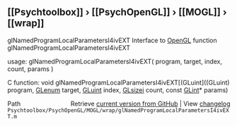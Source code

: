 ## [[Psychtoolbox]] &#8250; [[PsychOpenGL]] &#8250; [[MOGL]] &#8250; [[wrap]]

glNamedProgramLocalParametersI4ivEXT  Interface to [OpenGL](OpenGL) function glNamedProgramLocalParametersI4ivEXT  
  
usage:  glNamedProgramLocalParametersI4ivEXT( program, target, index, count, params )  
  
C function:  void glNamedProgramLocalParametersI4ivEXT[(GLuint]((GLuint) program, [GLenum](GLenum) target, [GLuint](GLuint) index, [GLsizei](GLsizei) count, const [GLint](GLint)\* params)  




<div class="code_header" style="text-align:right;">
  <span style="float:left;">Path&nbsp;&nbsp;</span> <span class="counter">Retrieve <a href=
  "https://raw.github.com/Psychtoolbox-3/Psychtoolbox-3/beta/Psychtoolbox/PsychOpenGL/MOGL/wrap/glNamedProgramLocalParametersI4ivEXT.m">current version from GitHub</a> | View <a href=
  "https://github.com/Psychtoolbox-3/Psychtoolbox-3/commits/beta/Psychtoolbox/PsychOpenGL/MOGL/wrap/glNamedProgramLocalParametersI4ivEXT.m">changelog</a></span>
</div>
<div class="code">
  <code>Psychtoolbox/PsychOpenGL/MOGL/wrap/glNamedProgramLocalParametersI4ivEXT.m</code>
</div>

